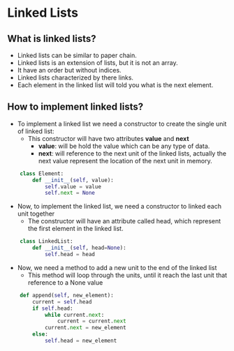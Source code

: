 # Linked Lists

## What is linked lists?

- Linked lists can be similar to paper chain.
- Linked lists is an extension of lists, but it is not an array.
- It have an order but without indices.
- Linked lists characterized by there links.
- Each element in the linked list will told you what is the next element.

## How to implement linked lists?

- To implement a linked list we need a constructor to create the single unit of linked list:
  - This constructor will have two attributes **value** and **next**
    - **value**: will be hold the value which can be any type of data.
    - **next**: will reference to the next unit of the linked lists, actually the next value represent the location of the next unit in memory.

```python
    class Element:
        def __init__(self, value):
            self.value = value
            self.next = None
```

- Now, to implement the linked list, we need a constructor to linked each unit together
  - The constructor will have an attribute called head, which represent the first element in the linked list.

```python
    class LinkedList:
        def __init__(self, head=None):
            self.head = head
```

- Now, we need a method to add a new unit to the end of the linked list
  - This method will loop through the units, until it reach the last unit that reference to a None value

```python
    def append(self, new_element):
        current = self.head
        if self.head:
            while current.next:
                current = current.next
            current.next = new_element
        else:
            self.head = new_element
```
